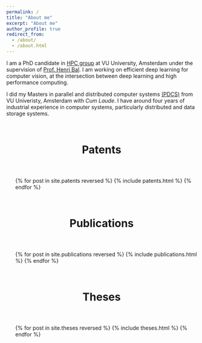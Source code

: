 ```yaml
---
permalink: /
title: "About me"
excerpt: "About me"
author_profile: true
redirect_from: 
  - /about/
  - /about.html
---
```

I am a PhD candidate in <a href="https://www.cs.vu.nl/en/research/computer-systems/hpdc/" target="_blank">HPC group</a> at VU University, Amsterdam under the supervision of [Prof. Henri Bal](https://www.cs.vu.nl/~bal/). I am working on efficient deep learning for computer vision, at the intersection between deep learning and high performance computing.

I did my Masters in parallel and distributed computer systems <a href="https://masters.vu.nl/en/programmes/parallel-distributed-computer-systems/index.aspx" target="_blank">(PDCS)</a> from VU Univeristy, Amsterdam with *Cum Laude*. I have around four years of industrial experience in computer systems, particularly distributed and data storage systems.

<br>
<header>
<h1 class="page__title" itemprop="headline" id="patents">Patents
</h1>
</header>
<ul>
{% for post in site.patents reversed %}
  {% include patents.html %}
{% endfor %}
</ul>


<br>
<header>
<h1 class="page__title" itemprop="headline" id="publications">Publications</h1>
</header>
<ul>
{% for post in site.publications reversed %}
  {% include publications.html %}
{% endfor %}
</ul>

<br>
<header>
<h1 class="page__title" itemprop="headline" id="theses">Theses
</h1>
</header>
<ul>
{% for post in site.theses reversed %}
  {% include theses.html %}
{% endfor %}
</ul>

